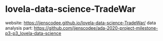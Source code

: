 # lovela-data-science-TradeWar
website: https://jjenscodee.github.io/lovela-data-science-TradeWar/
data analysis part: https://github.com/jjenscodee/ada-2020-project-milestone-p3-p3_lovela-data-science
